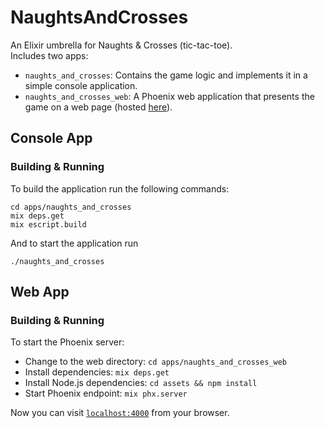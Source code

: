 # NaughtsAndCrosses

An Elixir umbrella for Naughts & Crosses (tic-tac-toe).  
Includes two apps: 
- `naughts_and_crosses`: Contains the game logic and implements it in a simple console application.
- `naughts_and_crosses_web`: A Phoenix web application that presents the game on a web page (hosted [here](https://elixir-naughts-and-crosses.onrender.com)).

## Console App

### Building & Running

To build the application run the following commands:

```
cd apps/naughts_and_crosses
mix deps.get
mix escript.build
```

And to start the application run

```
./naughts_and_crosses
```

## Web App

### Building & Running

To start the Phoenix server:

- Change to the web directory: `cd apps/naughts_and_crosses_web`
- Install dependencies: `mix deps.get`
- Install Node.js dependencies: `cd assets && npm install`
- Start Phoenix endpoint: `mix phx.server`

Now you can visit [`localhost:4000`](http://localhost:4000) from your browser.
